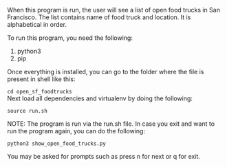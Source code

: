 When this program is run, the user will see a list of open food trucks in San Francisco. The list contains name of food truck and location. It is alphabetical in order.

To run this program, you need the following:
1. python3
2. pip

Once everything is installed, you can go to the folder where 
the file is present in shell like this:  

`cd open_sf_foodtrucks`  
Next load all dependencies and virtualenv by doing the following:  

`source run.sh`  

NOTE: The program is run via the run.sh file. In case you exit and want to
run the program again, you can do the following:  

`python3 show_open_food_trucks.py`  

You may be asked for prompts such as press n for next or q for exit. 

